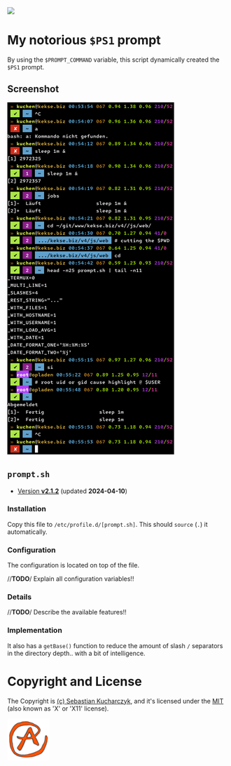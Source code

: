 <img src="https://kekse.biz/github.php?draw&override=github:prompt" />

# My notorious **`$PS1`** prompt
By using the `$PROMPT_COMMAND` variable, this script dynamically created the `$PS1` prompt.

## Screenshot
![$PS1](img/screenshot.png)

## **`prompt.sh`**
* [Version **v2.1.2**](sh/prompt.sh) (updated **2024-04-10**)

### Installation
Copy this file to `/etc/profile.d/[prompt.sh]`. This should `source` (`.`) it automatically.

### Configuration
The configuration is located on top of the file.

//**TODO**/ Explain all configuration variables!!

### Details
//**TODO**/ Describe the available features!!

### Implementation
It also has a `getBase()` function to reduce the amount of slash `/` separators
in the directory depth.. with a bit of intelligence.

# Copyright and License
The Copyright is [(c) Sebastian Kucharczyk](./COPYRIGHT.txt),
and it's licensed under the [MIT](./LICENSE.txt) (also known as 'X' or 'X11' license).

![kekse.biz](favicon.png)

